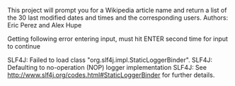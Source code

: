 This project will prompt you for a Wikipedia article name and return a list of the 30 last modified dates and times and the corresponding users.
Authors: Eric Perez and Alex Hupe


Getting following error entering input, must hit ENTER second time for input to continue

SLF4J: Failed to load class "org.slf4j.impl.StaticLoggerBinder".
SLF4J: Defaulting to no-operation (NOP) logger implementation
SLF4J: See http://www.slf4j.org/codes.html#StaticLoggerBinder for further details.